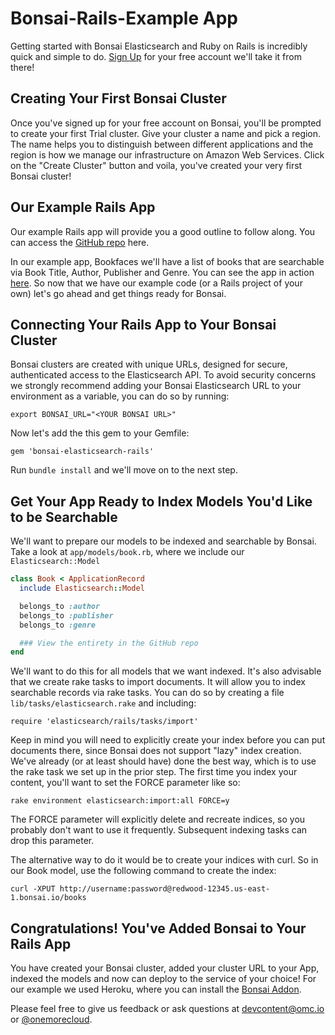 # Bonsai-Rails-Example App

Getting started with Bonsai Elasticsearch and Ruby on Rails is incredibly quick and simple to do. [Sign Up](https://bonsai.io/signup) for your free account we'll take it from there!  


## Creating Your First Bonsai Cluster

Once you've signed up for your free account on Bonsai, you'll be prompted to create your first Trial cluster.
Give your cluster a name and pick a region. The name helps you to distinguish between different applications
and the region is how we manage our infrastructure on Amazon Web Services. Click on the "Create Cluster" button
and voila, you've created your very first Bonsai cluster!


## Our Example Rails App

Our example Rails app will provide you a good outline to follow along.
You can access the [GitHub repo](https://github.com/carenvaleria/bonsai-rails-example) here.

In our example app, Bookfaces we'll have a list of books that are searchable via Book Title, Author, Publisher and Genre.
You can see the app in action [here](https://agile-anchorage-88938.herokuapp.com/).
So now that we have our example code (or a Rails project of your own) let's go ahead and get things ready for Bonsai.


## Connecting Your Rails App to Your Bonsai Cluster

Bonsai clusters are created with unique URLs, designed for secure, authenticated access to the Elasticsearch API.
To avoid security concerns we strongly recommend adding your Bonsai Elasticsearch URL to your environment as a
variable, you can do so by running:

```
export BONSAI_URL="<YOUR BONSAI URL>"
```

Now let's add the this gem to your Gemfile:

```
gem 'bonsai-elasticsearch-rails'
```

Run ```bundle install``` and we'll move on to the next step.


## Get Your App Ready to Index Models You'd Like to be Searchable

We'll want to prepare our models to be indexed and searchable by Bonsai.
Take a look at ```app/models/book.rb```, where we include our ```Elasticsearch::Model```

```Ruby
class Book < ApplicationRecord
  include Elasticsearch::Model

  belongs_to :author
  belongs_to :publisher
  belongs_to :genre

  ### View the entirety in the GitHub repo
end
```

We'll want to do this for all models that we want indexed. It's also advisable that we create rake tasks
to import documents. It will allow you to index searchable records via rake tasks. You can do so by creating a file ```lib/tasks/elasticsearch.rake``` and including:

```
require 'elasticsearch/rails/tasks/import'
```

Keep in mind you will need to explicitly create your index before you can put documents there, since Bonsai does not support "lazy" index creation. We've already (or at least should have) done the best way, which is to use the rake task we set up in the prior step. The first time you index your content, you'll want to set the FORCE parameter like so:

```
rake environment elasticsearch:import:all FORCE=y
```

The FORCE parameter will explicitly delete and recreate indices, so you probably don't want to use it frequently. Subsequent indexing tasks can drop this parameter.

The alternative way to do it would be to create your indices with curl. So in our Book model, use the following command to create the index:

```
curl -XPUT http://username:password@redwood-12345.us-east-1.bonsai.io/books
```

## Congratulations! You've Added Bonsai to Your Rails App

You have created your Bonsai cluster, added your cluster URL to your App, indexed the models and now can deploy to the service of your choice! For our example we used Heroku, where you can install the [Bonsai Addon](https://docs.bonsai.io/docs/getting-started-with-heroku).


Please feel free to give us feedback or ask questions at devcontent@omc.io or [@onemorecloud](https://twitter.com/onemorecloud).
